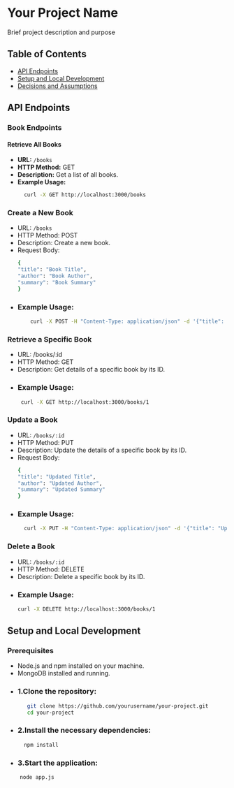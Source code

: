 # Your Project Name

Brief project description and purpose

## Table of Contents

- [API Endpoints](#api-endpoints)
- [Setup and Local Development](#setup-and-local-development)
- [Decisions and Assumptions](#decisions-and-assumptions)

## API Endpoints

### Book Endpoints

#### Retrieve All Books

- **URL:** `/books`
- **HTTP Method:** GET
- **Description:** Get a list of all books.
- **Example Usage:**
  ```bash
    curl -X GET http://localhost:3000/books
### Create a New Book
- URL: `/books`
- HTTP Method: POST
- Description: Create a new book.
- Request Body:
  ```bash
  {
  "title": "Book Title",
  "author": "Book Author",
  "summary": "Book Summary"
  }
- ### Example Usage:
  ```bash
      curl -X POST -H "Content-Type: application/json" -d '{"title": "Book Title", "author": "Book Author", "summary": "Book Summary"}' http://localhost:3000/books
### Retrieve a Specific Book
- URL: /books/:id
- HTTP Method: GET
- Description: Get details of a specific book by its ID.
- ### Example Usage:
  ```bash
   curl -X GET http://localhost:3000/books/1

### Update a Book
- URL: `/books/:id`
- HTTP Method: PUT
- Description: Update the details of a specific book by its ID.
- Request Body:
  ```bash
  {
  "title": "Updated Title",
  "author": "Updated Author",
  "summary": "Updated Summary"
  }
- ### Example Usage:
  ```bash
    curl -X PUT -H "Content-Type: application/json" -d '{"title": "Updated Title", "author": "Updated Author", "summary": "Updated Summary"}' http://localhost:3000/books/1
### Delete a Book
- URL: `/books/:id`
- HTTP Method: DELETE
- Description: Delete a specific book by its ID.
- ### Example Usage:
  ```bash
  curl -X DELETE http://localhost:3000/books/1

## Setup and Local Development
### Prerequisites
- Node.js and npm installed on your machine.
- MongoDB installed and running.
- ### 1.Clone the repository:
  ```bash
     git clone https://github.com/yourusername/your-project.git
     cd your-project
  
- ### 2.Install the necessary dependencies:
   ```bash 
     npm install
- ### 3.Start the application:
```bash
    node app.js
